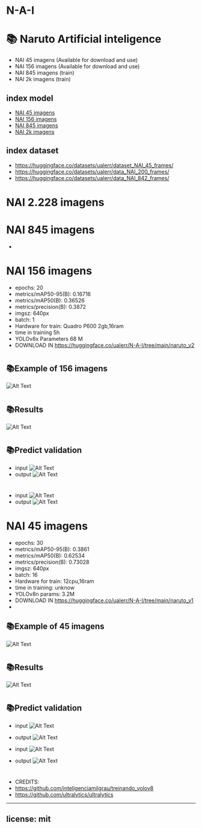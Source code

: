 #           N-A-I
#
# 📚 Naruto Artificial inteligence
- NAI 45 imagens (Available for download and use)
- NAI 156 imagens (Available for download and use)
- NAI 845 imagens (train)
- NAI 2k imagens (train)

## index model

- [NAI 45 imagens](#NAI-45-imagens)
- [NAI 156 imagens](#NAI-156-imagens)
- [NAI 845 imagens](#NAI-845-imagens)
- [NAI 2k imagens](#NAI-2.228-imagens)

## index dataset
- https://huggingface.co/datasets/ualerr/dataset_NAI_45_frames/
- https://huggingface.co/datasets/ualerr/data_NAI_200_frames/
- https://huggingface.co/datasets/ualerr/data_NAI_842_frames/


#
#
#
#
#
#
#
#
#
#
#
#
#
#
#
#
#
#
#
#
#
#
# NAI 2.228 imagens
#
#
# NAI 845 imagens
- 


#
# NAI 156 imagens
- epochs: 20
- metrics/mAP50-95(B): 0.16716
- metrics/mAP50(B): 0.36526
- metrics/precision(B): 0.3872
- imgsz: 640px
- batch: 1
- Hardware for train: Quadro P600 2gb,16ram
- time in training 5h
- YOLOv8x Parameters 68 M
- DOWNLOAD IN https://huggingface.co/ualerr/N-A-I/tree/main/naruto_v2
#
## 📚Example of 156 imagens
![Alt Text](naruto_v2/output_video.gif)
#
## 📚Results
![Alt Text](naruto_v2/results.png)
#
#
## 📚Predict validation
- input 
![Alt Text](naruto_v2/val_batch0_pred.jpg)
- output
![Alt Text](naruto_v2/val_batch0_labels.jpg)
#
- input 
![Alt Text](naruto_v2/val_batch0_pred.jpg)
- output
![Alt Text](naruto_v2/val_batch0_labels.jpg)
#
#



# NAI 45 imagens
- epochs: 30
- metrics/mAP50-95(B): 0.3861
- metrics/mAP50(B): 0.62534
- metrics/precision(B): 0.73028
- imgsz: 640px
- batch: 16
- Hardware for train: 12cpu,16ram
- time in training: unknow
- YOLOv8n params: 3.2M	
- DOWNLOAD IN https://huggingface.co/ualerr/N-A-I/tree/main/naruto_v1
- 
## 📚Example of 45 imagens
![Alt Text](gif/output_video.gif)
#

## 📚Results
![Alt Text](naruto_v1/results.png)
#
#
## 📚Predict validation
- input 
![Alt Text](naruto_v1/val_batch0_pred.jpg)
- output
![Alt Text](naruto_v1/val_batch0_labels.jpg)

- input 
![Alt Text](naruto_v1/val_batch0_pred.jpg)
- output
![Alt Text](naruto_v1/val_batch0_labels.jpg)
#





- CREDITS:
- https://github.com/inteligenciamilgrau/treinando_yolov8
- https://github.com/ultralytics/ultralytics

---
license: mit
---
